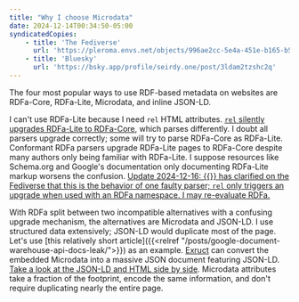 ```yaml
---
title: "Why I choose Microdata"
date: 2024-12-14T00:34:50-05:00
syndicatedCopies:
    - title: 'The Fediverse'
      url: 'https://pleroma.envs.net/objects/996ae2cc-5e4a-451e-b165-b5a85c9432a8'
    - title: 'Bluesky'
      url: 'https://bsky.app/profile/seirdy.one/post/3ldam2tzshc2q'
---
```


The four most popular ways to use RDF-based metadata on websites are RDFa-Core, RDFa-Lite, Microdata, and inline JSON-LD.

I can't use RDFa-Lite because I need `rel` HTML attributes. [`rel` silently upgrades RDFa-Lite to RDFa-Core](https://www.ctrl.blog/entry/rdfa-link-attributes.html), which parses differently. I doubt all parsers upgrade correctly; some will try to parse RDFa-Core as RDFa-Lite. Conformant RDFa parsers upgrade RDFa-Lite pages to RDFa-Core despite many authors only being familiar with RDFa-Lite. I suppose resources like Schema.org and Google's documentation only documenting RDFa-Lite markup worsens the confusion. <ins itemprop="correction" itemscope="" itemtype="https://schema.org/CorrectionComment" cite="https://w3c.social/@csarven/113658498996285762">Update <time itemprop="datePublished">2024-12-16</time>: <span itemprop="text">{{<indieweb-person first-name="Sarven" last-name="Capadisli" itemprop="mentions" url="https://csarven.ca/#i">}} has [clarified on the Fediverse](https://csarven.ca/#i) that this is the behavior of one faulty parser; `rel` only triggers an upgrade when used with an RDFa namespace. I may re-evaluate RDFa.</span></ins>

With RDFa split between two incompatible alternatives with a confusing upgrade mechanism, the alternatives are Microdata and JSON-LD. I use structured data extensively; JSON-LD would duplicate most of the page. Let's use [this relatively short article]({{<relref "/posts/google-document-warehouse-api-docs-leak/">}}) as an example. [Exruct](https://github.com/scrapinghub/extruct) can convert the embedded Microdata into a massive JSON document featuring JSON-LD. [Take a look at the JSON-LD and HTML side by side](https://paste.sr.ht/~seirdy/7db88ad2405d4ab685130cd513cd9defafd9d2cf). Microdata attributes take a fraction of the footprint, encode the same information, and don't require duplicating nearly the entire page.
